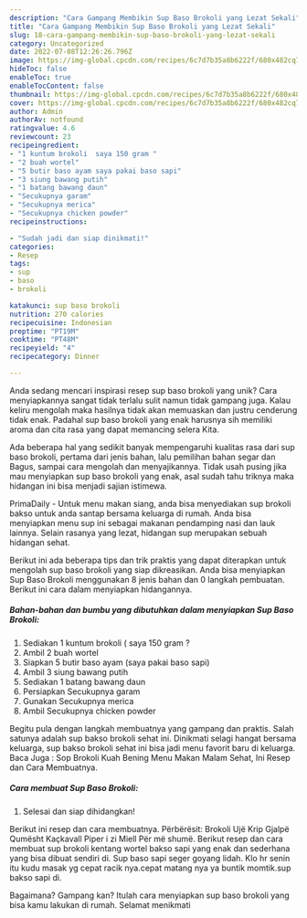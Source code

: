 ```yaml
---
description: "Cara Gampang Membikin Sup Baso Brokoli yang Lezat Sekali"
title: "Cara Gampang Membikin Sup Baso Brokoli yang Lezat Sekali"
slug: 18-cara-gampang-membikin-sup-baso-brokoli-yang-lezat-sekali
category: Uncategorized
date: 2022-07-08T12:26:26.796Z
image: https://img-global.cpcdn.com/recipes/6c7d7b35a8b6222f/680x482cq70/sup-baso-brokoli-foto-resep-utama.jpg
hideToc: false
enableToc: true
enableTocContent: false
thumbnail: https://img-global.cpcdn.com/recipes/6c7d7b35a8b6222f/680x482cq70/sup-baso-brokoli-foto-resep-utama.jpg
cover: https://img-global.cpcdn.com/recipes/6c7d7b35a8b6222f/680x482cq70/sup-baso-brokoli-foto-resep-utama.jpg
author: Admin
authorAv: notfound
ratingvalue: 4.6
reviewcount: 23
recipeingredient:
- "1 kuntum brokoli  saya 150 gram "
- "2 buah wortel"
- "5 butir baso ayam saya pakai baso sapi"
- "3 siung bawang putih"
- "1 batang bawang daun"
- "Secukupnya garam"
- "Secukupnya merica"
- "Secukupnya chicken powder"
recipeinstructions:

- "Sudah jadi dan siap dinikmati!"
categories:
- Resep
tags:
- sup
- baso
- brokoli

katakunci: sup baso brokoli 
nutrition: 270 calories
recipecuisine: Indonesian
preptime: "PT19M"
cooktime: "PT48M"
recipeyield: "4"
recipecategory: Dinner

---
```





Anda sedang mencari inspirasi resep sup baso brokoli yang unik? Cara menyiapkannya sangat tidak terlalu sulit namun tidak gampang juga. Kalau keliru mengolah maka hasilnya tidak akan memuaskan dan justru cenderung tidak enak. Padahal sup baso brokoli yang enak harusnya sih memiliki aroma dan cita rasa yang dapat memancing selera Kita.





Ada beberapa hal yang sedikit banyak mempengaruhi kualitas rasa dari sup baso brokoli, pertama dari jenis bahan, lalu pemilihan bahan segar dan Bagus, sampai cara mengolah dan menyajikannya. Tidak usah pusing jika mau menyiapkan sup baso brokoli yang enak,      asal sudah tahu triknya maka hidangan ini bisa menjadi sajian istimewa.














PrimaDaily - Untuk menu makan siang, anda bisa menyediakan sup brokoli bakso untuk anda santap bersama keluarga di rumah. Anda bisa menyiapkan menu sup ini sebagai makanan pendamping nasi dan lauk lainnya. Selain rasanya yang lezat, hidangan sup merupakan sebuah hidangan sehat.






Berikut ini ada beberapa tips dan trik praktis yang dapat diterapkan untuk mengolah sup baso brokoli yang siap dikreasikan. Anda bisa menyiapkan Sup Baso Brokoli menggunakan 8 jenis bahan dan 0 langkah pembuatan. Berikut ini cara dalam menyiapkan hidangannya.

<!--inarticleads1-->

##### Bahan-bahan dan bumbu yang dibutuhkan dalam menyiapkan Sup Baso Brokoli:

1. Sediakan 1 kuntum brokoli ( saya 150 gram ?
1. Ambil 2 buah wortel
1. Siapkan 5 butir baso ayam (saya pakai baso sapi)
1. Ambil 3 siung bawang putih
1. Sediakan 1 batang bawang daun
1. Persiapkan Secukupnya garam
1. Gunakan Secukupnya merica
1. Ambil Secukupnya chicken powder


Begitu pula dengan langkah membuatnya yang gampang dan praktis. Salah satunya adalah sup bakso brokoli sehat ini. Dinikmati selagi hangat bersama keluarga, sup bakso brokoli sehat ini bisa jadi menu favorit baru di keluarga. Baca Juga : Sop Brokoli Kuah Bening Menu Makan Malam Sehat, Ini Resep dan Cara Membuatnya. 

<!--inarticleads2-->

##### Cara membuat Sup Baso Brokoli:


1. Selesai dan siap dihidangkan!

Berikut ini resep dan cara membuatnya. Përbërësit: Brokoli Ujë Krip Gjalpë Qumësht Kaçkavall Piper i zi Miell Për më shumë. Berikut resep dan cara membuat sup brokoli kentang wortel bakso sapi yang enak dan sederhana yang bisa dibuat sendiri di. Sup baso sapi seger goyang lidah. Klo hr senin itu kudu masak yg cepat racik nya.cepat matang nya ya buntik momtik.sup bakso sapi di. 

Bagaimana? Gampang kan? Itulah cara menyiapkan sup baso brokoli yang bisa kamu lakukan di rumah. Selamat menikmati
